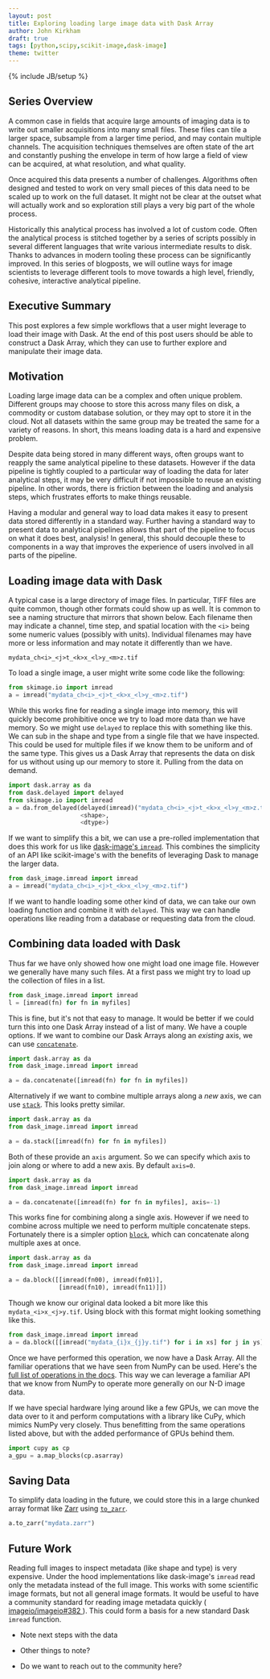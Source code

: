 ```yaml
---
layout: post
title: Exploring loading large image data with Dask Array
author: John Kirkham
draft: true
tags: [python,scipy,scikit-image,dask-image]
theme: twitter
---
```

{% include JB/setup %}

Series Overview
---------------

A common case in fields that acquire large amounts of imaging data is to write
out smaller acquisitions into many small files. These files can tile a larger
space, subsample from a larger time period, and may contain multiple channels.
The acquisition techniques themselves are often state of the art and constantly
pushing the envelope in term of how large a field of view can be acquired, at
what resolution, and what quality.

Once acquired this data presents a number of challenges. Algorithms often
designed and tested to work on very small pieces of this data need to be scaled
up to work on the full dataset. It might not be clear at the outset what will
actually work and so exploration still plays a very big part of the whole
process.

Historically this analytical process has involved a lot of custom code. Often
the analytical process is stitched together by a series of scripts possibly in
several different languages that write various intermediate results to disk.
Thanks to advances in modern tooling these process can be significantly
improved. In this series of blogposts, we will outline ways for image
scientists to leverage different tools to move towards a high level, friendly,
cohesive, interactive analytical pipeline.

Executive Summary
-----------------

This post explores a few simple workflows that a user might leverage to load
their image with Dask. At the end of this post users should be able to
construct a Dask Array, which they can use to further explore and manipulate
their image data.

Motivation
----------

Loading large image data can be a complex and often unique problem. Different
groups may choose to store this across many files on disk, a commodity or
custom database solution, or they may opt to store it in the cloud. Not all
datasets within the same group may be treated the same for a variety of
reasons. In short, this means loading data is a hard and expensive problem.

Despite data being stored in many different ways, often groups want to reapply
the same analytical pipeline to these datasets. However if the data pipeline is
tightly coupled to a particular way of loading the data for later analytical
steps, it may be very difficult if not impossible to reuse an existing
pipeline. In other words, there is friction between the loading and analysis
steps, which frustrates efforts to make things reusable.

Having a modular and general way to load data makes it easy to present data
stored differently in a standard way. Further having a standard way to present
data to analytical pipelines allows that part of the pipeline to focus on what
it does best, analysis! In general, this should decouple these to components in
a way that improves the experience of users involved in all parts of the
pipeline.


Loading image data with Dask
----------------------------

A typical case is a large directory of image files. In particular, TIFF files
are quite common, though other formats could show up as well. It is common to
see a naming structure that mirrors that shown below. Each filename then may
indicate a channel, time step, and spatial location with the `<i>` being some
numeric values (possibly with units). Individual filenames may have more or
less information and may notate it differently than we have.

```
mydata_ch<i>_<j>t_<k>x_<l>y_<m>z.tif
```

To load a single image, a user might write some code like the following:

```python
from skimage.io import imread
a = imread("mydata_ch<i>_<j>t_<k>x_<l>y_<m>z.tif")
```

While this works fine for reading a single image into memory, this will quickly
become prohibitive once we try to load more data than we have memory. So we
might use `delayed` to replace this with something like this. We can sub in the
shape and type from a single file that we have inspected. This could be used
for multiple files if we know them to be uniform and of the same type. This
gives us a Dask Array that represents the data on disk for us without using up
our memory to store it. Pulling from the data on demand.

```python
import dask.array as da
from dask.delayed import delayed
from skimage.io import imread
a = da.from_delayed(delayed(imread)("mydata_ch<i>_<j>t_<k>x_<l>y_<m>z.tif"),
                    <shape>,
                    <dtype>)
```

If we want to simplify this a bit, we can use a pre-rolled implementation that
does this work for us like [dask-image's `imread`](
https://dask-image.readthedocs.io/en/latest/dask_image.imread.html ). This
combines the simplicity of an API like scikit-image's with the benefits of
leveraging Dask to manage the larger data.

```python
from dask_image.imread import imread
a = imread("mydata_ch<i>_<j>t_<k>x_<l>y_<m>z.tif")
```

If we want to handle loading some other kind of data, we can take our own
loading function and combine it with `delayed`. This way we can handle
operations like reading from a database or requesting data from the cloud.

Combining data loaded with Dask
-------------------------------

Thus far we have only showed how one might load one image file. However we
generally have many such files. At a first pass we might try to load up the
collection of files in a list.

```python
from dask_image.imread import imread
l = [imread(fn) for fn in myfiles]
```

This is fine, but it's not that easy to manage. It would be better if we could
turn this into one Dask Array instead of a list of many. We have a couple
options. If we want to combine our Dask Arrays along an *existing* axis, we can
use [`concatenate`](
http://docs.dask.org/en/latest/array-api.html#dask.array.concatenate ).


```python
import dask.array as da
from dask_image.imread import imread

a = da.concatenate([imread(fn) for fn in myfiles])
```

Alternatively if we want to combine multiple arrays along a *new* axis, we can
use [`stack`]( http://docs.dask.org/en/latest/array-api.html#dask.array.stack
). This looks pretty similar.

```python
import dask.array as da
from dask_image.imread import imread

a = da.stack([imread(fn) for fn in myfiles])
```

Both of these provide an `axis` argument. So we can specify which axis to join
along or where to add a new axis. By default `axis=0`.

```python
import dask.array as da
from dask_image.imread import imread

a = da.concatenate([imread(fn) for fn in myfiles], axis=-1)
```

This works fine for combining along a single axis. However if we need to
combine across multiple we need to perform multiple concatenate steps.
Fortunately there is a simpler option [`block`](
http://docs.dask.org/en/latest/array-api.html#dask.array.block ), which can
concatenate along multiple axes at once.

```python
import dask.array as da
from dask_image.imread import imread

a = da.block([[imread(fn00), imread(fn01)],
              [imread(fn10), imread(fn11)]])
```

Though we know our original data looked a bit more like this
`mydata_<i>x_<j>y.tif`. Using block with this format might
looking something like this.

```python
from dask_image.imread import imread
a = da.block([[imread("mydata_{i}x_{j}y.tif") for i in xs] for j in ys])
```

Once we have performed this operation, we now have a Dask Array. All the
familiar operations that we have seen from NumPy can be used. Here's the [full
list of operations in the docs]( https://docs.dask.org/en/latest/array-api.html
). This way we can leverage a familiar API that we know from NumPy to operate
more generally on our N-D image data.

If we have special hardware lying around like a few GPUs, we can move the data
over to it and perform computations with a library like CuPy, which mimics
NumPy very closely. Thus benefitting from the same operations listed above, but
with the added performance of GPUs behind them.

```python
import cupy as cp
a_gpu = a.map_blocks(cp.asarray)
```

Saving Data
-----------

To simplify data loading in the future, we could store this in a large chunked
array format like [Zarr]( https://zarr.readthedocs.io/ ) using [`to_zarr`](
http://docs.dask.org/en/latest/array-api.html#dask.array.Array.to_zarr ).

```python
a.to_zarr("mydata.zarr")
```

Future Work
-----------

Reading full images to inspect metadata (like shape and type) is very
expensive. Under the hood implementations like dask-image's `imread` read only
the metadata instead of the full image. This works with some scientific image
formats, but not all general image formats. It would be useful to have a
community standard for reading image metadata quickly ( [ imageio/imageio#382
]( https://github.com/imageio/imageio/issues/382 ) ). This could form a basis
for a new standard Dask `imread` function.

* Note next steps with the data
* Other things to note?


* Do we want to reach out to the community here?
